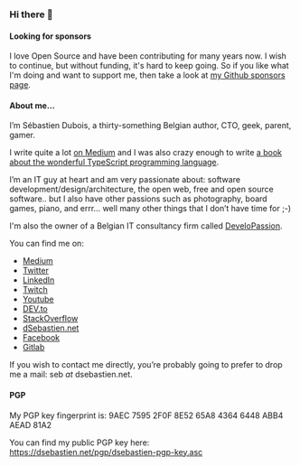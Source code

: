 ### Hi there 👋

#### Looking for sponsors
I love Open Source and have been contributing for many years now. I wish to continue, but without funding, it's hard to keep going. So if you like what I'm doing and want to support me, then take a look at [my Github sponsors page](https://github.com/sponsors/dsebastien).

#### About me...

I’m Sébastien Dubois, a thirty-something Belgian author, CTO, geek, parent, gamer.

I write quite a lot [on Medium](https://medium.com/@dsebastien) and I was also crazy enough to write [a book about the wonderful TypeScript programming language](https://www.amazon.com/Learn-TypeScript-Building-Applications-understanding/dp/1789615860/).

I’m an IT guy at heart and am very passionate about: software development/design/architecture, the open web, free and open source software.. but I also have other passions such as photography, board games, piano, and errr… well many other things that I don’t have time for ;-)

I'm also the owner of a Belgian IT consultancy firm called [DeveloPassion](https://www.developassion.be/).

You can find me on:
* [Medium](https://medium.com/@dsebastien)
* [Twitter](https://twitter.com/dsebastien)
* [LinkedIn](https://www.linkedin.com/in/sebastiend)
* [Twitch](https://www.twitch.tv/dsebastien)
* [Youtube](https://www.youtube.com/channel/UCz0x-VJhvKwV-PK3E_i5G1w)
* [DEV.to](https://dev.to/dsebastien)
* [StackOverflow](https://stackoverflow.com/users/226630/dsebastien)
* [dSebastien.net](https://www.dsebastien.net/)
* [Facebook](https://www.facebook.com/trankill)
* [Gitlab](https://gitlab.com/dsebastien)

If you wish to contact me directly, you’re probably going to prefer to drop me a mail: seb _at_ dsebastien.net.

#### PGP
My PGP key fingerprint is: 9AEC 7595 2F0F 8E52 65A8  4364 6448 ABB4 AEAD 81A2

You can find my public PGP key here: https://dsebastien.net/pgp/dsebastien-pgp-key.asc
